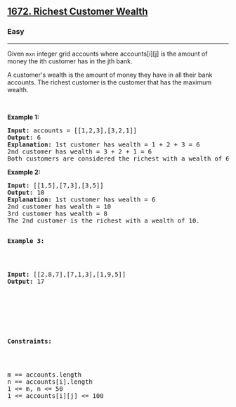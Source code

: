 <h2><a href="https://leetcode.com/problems/richest-customer-wealth/">1672. Richest Customer Wealth</a></h2><h3>Easy</h3><hr><p>Given <code>mxn</code> integer grid accounts where accounts[i][j] is the amount of money the i​​​​​​​​​​​th​​​​ customer has in the j​​​​​​​​​​​th​​​ bank.&nbsp;</p>

<p>A customer's wealth is the amount of money they have in all their bank accounts. The richest customer is the customer that has the maximum wealth.&nbsp;</p>

<p>&nbsp;</p>
<p><strong class="example">Example 1:</strong></p>

<pre>
<strong>Input:</strong> accounts = [[1,2,3],[3,2,1]]
<strong>Output:</strong> 6
<strong>Explanation:</strong> 1st customer has wealth = 1 + 2 + 3 = 6
2nd customer has wealth = 3 + 2 + 1 = 6
Both customers are considered the richest with a wealth of 6 each, so return 6.
</pre>

<p><strong class="example">Example 2:</strong></p>

<pre>
<strong>Input:</strong> [[1,5],[7,3],[3,5]]
<strong>Output:</strong> 10
<strong>Explanation:</strong> 1st customer has wealth = 6
2nd customer has wealth = 10 
3rd customer has wealth = 8
The 2nd customer is the richest with a wealth of 10.

<p><strong class="example">Example 3:</strong></p>

<pre>
<strong>Input:</strong> [[2,8,7],[7,1,3],[1,9,5]]
<strong>Output:</strong> 17
</pre>

<p>&nbsp;</p>
<p><strong>Constraints:</strong></p>

<p>m == accounts.length
n == accounts[i].length
1 <= m, n <= 50
1 <= accounts[i][j] <= 100
</p>
